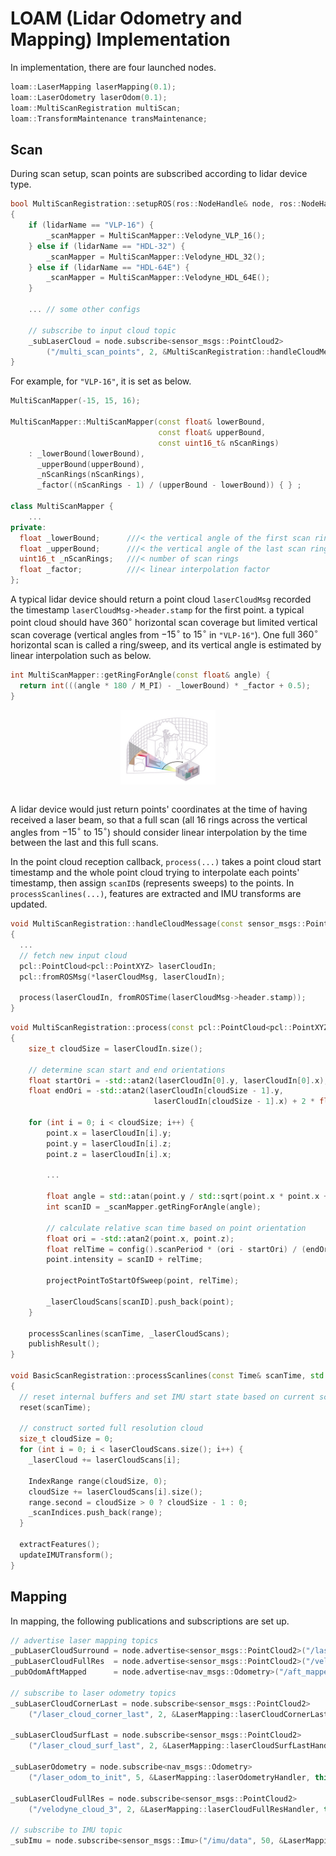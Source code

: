 # LOAM (Lidar Odometry and Mapping) Implementation

In implementation, there are four launched nodes.

```cpp
loam::LaserMapping laserMapping(0.1);
loam::LaserOdometry laserOdom(0.1);
loam::MultiScanRegistration multiScan;
loam::TransformMaintenance transMaintenance;
```

## Scan

During scan setup, scan points are subscribed according to lidar device type.
```cpp
bool MultiScanRegistration::setupROS(ros::NodeHandle& node, ros::NodeHandle& privateNode, RegistrationParams& config_out)
{
    if (lidarName == "VLP-16") {
        _scanMapper = MultiScanMapper::Velodyne_VLP_16();
    } else if (lidarName == "HDL-32") {
        _scanMapper = MultiScanMapper::Velodyne_HDL_32();
    } else if (lidarName == "HDL-64E") {
        _scanMapper = MultiScanMapper::Velodyne_HDL_64E();
    }

    ... // some other configs

    // subscribe to input cloud topic
    _subLaserCloud = node.subscribe<sensor_msgs::PointCloud2>
        ("/multi_scan_points", 2, &MultiScanRegistration::handleCloudMessage, this);
}
```

For example, for `"VLP-16"`, it is set as below.
```cpp
MultiScanMapper(-15, 15, 16);

MultiScanMapper::MultiScanMapper(const float& lowerBound,
                                 const float& upperBound,
                                 const uint16_t& nScanRings)
    : _lowerBound(lowerBound),
      _upperBound(upperBound),
      _nScanRings(nScanRings),
      _factor((nScanRings - 1) / (upperBound - lowerBound)) { } ;

class MultiScanMapper {
    ...
private:
  float _lowerBound;      ///< the vertical angle of the first scan ring
  float _upperBound;      ///< the vertical angle of the last scan ring
  uint16_t _nScanRings;   ///< number of scan rings
  float _factor;          ///< linear interpolation factor
};
```

A typical lidar device should return a point cloud `laserCloudMsg` recorded the timestamp `laserCloudMsg->header.stamp` for the first point.
a typical point cloud should have $360^{\circ}$ horizontal scan coverage but limited vertical scan coverage (vertical angles from $-15^{\circ}$ to $15^{\circ}$ in `"VLP-16"`).
One full $360^{\circ}$ horizontal scan is called a ring/sweep, and its vertical angle is estimated by linear interpolation such as below.
```cpp
int MultiScanMapper::getRingForAngle(const float& angle) {
  return int(((angle * 180 / M_PI) - _lowerBound) * _factor + 0.5);
}
```

<div style="display: flex; justify-content: center;">
      <img src="imgs/lidar_scan.png" width="30%" height="30%" alt="lidar_scan" />
</div>
</br>

A lidar device would just return points' coordinates at the time of having received a laser beam, so that a full scan (all $16$ rings across the vertical angles from $-15^{\circ}$ to $15^{\circ}$) should consider linear interpolation by the time between the last and this full scans.

In the point cloud reception callback, `process(...)` takes a point cloud start timestamp and the whole point cloud trying to interpolate each points' timestamp, then assign `scanID`s (represents sweeps) to the points.
In `processScanlines(...)`, features are extracted and IMU transforms are updated.

```cpp
void MultiScanRegistration::handleCloudMessage(const sensor_msgs::PointCloud2ConstPtr &laserCloudMsg)
{
  ... 
  // fetch new input cloud
  pcl::PointCloud<pcl::PointXYZ> laserCloudIn;
  pcl::fromROSMsg(*laserCloudMsg, laserCloudIn);

  process(laserCloudIn, fromROSTime(laserCloudMsg->header.stamp));
}
```

```cpp
void MultiScanRegistration::process(const pcl::PointCloud<pcl::PointXYZ>& laserCloudIn, const Time& scanTime)
{
    size_t cloudSize = laserCloudIn.size();

    // determine scan start and end orientations
    float startOri = -std::atan2(laserCloudIn[0].y, laserCloudIn[0].x);
    float endOri = -std::atan2(laserCloudIn[cloudSize - 1].y,
                                laserCloudIn[cloudSize - 1].x) + 2 * float(M_PI);

    for (int i = 0; i < cloudSize; i++) {
        point.x = laserCloudIn[i].y;
        point.y = laserCloudIn[i].z;
        point.z = laserCloudIn[i].x;

        ...

        float angle = std::atan(point.y / std::sqrt(point.x * point.x + point.z * point.z));
        int scanID = _scanMapper.getRingForAngle(angle);   

        // calculate relative scan time based on point orientation
        float ori = -std::atan2(point.x, point.z);
        float relTime = config().scanPeriod * (ori - startOri) / (endOri - startOri);
        point.intensity = scanID + relTime;

        projectPointToStartOfSweep(point, relTime);

        _laserCloudScans[scanID].push_back(point);
    }

    processScanlines(scanTime, _laserCloudScans);
    publishResult();
}

void BasicScanRegistration::processScanlines(const Time& scanTime, std::vector<pcl::PointCloud<pcl::PointXYZI>> const& laserCloudScans)
{
  // reset internal buffers and set IMU start state based on current scan time
  reset(scanTime);  

  // construct sorted full resolution cloud
  size_t cloudSize = 0;
  for (int i = 0; i < laserCloudScans.size(); i++) {
    _laserCloud += laserCloudScans[i];

    IndexRange range(cloudSize, 0);
    cloudSize += laserCloudScans[i].size();
    range.second = cloudSize > 0 ? cloudSize - 1 : 0;
    _scanIndices.push_back(range);
  }

  extractFeatures();
  updateIMUTransform();
}
```

##  Mapping

In mapping, the following publications and subscriptions are set up.

```cpp
// advertise laser mapping topics
_pubLaserCloudSurround = node.advertise<sensor_msgs::PointCloud2>("/laser_cloud_surround", 1);
_pubLaserCloudFullRes  = node.advertise<sensor_msgs::PointCloud2>("/velodyne_cloud_registered", 2);
_pubOdomAftMapped      = node.advertise<nav_msgs::Odometry>("/aft_mapped_to_init", 5);

// subscribe to laser odometry topics
_subLaserCloudCornerLast = node.subscribe<sensor_msgs::PointCloud2>
    ("/laser_cloud_corner_last", 2, &LaserMapping::laserCloudCornerLastHandler, this);

_subLaserCloudSurfLast = node.subscribe<sensor_msgs::PointCloud2>
    ("/laser_cloud_surf_last", 2, &LaserMapping::laserCloudSurfLastHandler, this);

_subLaserOdometry = node.subscribe<nav_msgs::Odometry>
    ("/laser_odom_to_init", 5, &LaserMapping::laserOdometryHandler, this);

_subLaserCloudFullRes = node.subscribe<sensor_msgs::PointCloud2>
    ("/velodyne_cloud_3", 2, &LaserMapping::laserCloudFullResHandler, this);

// subscribe to IMU topic
_subImu = node.subscribe<sensor_msgs::Imu>("/imu/data", 50, &LaserMapping::imuHandler, this);
```